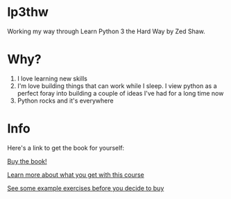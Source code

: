 # lp3thw
Working my way through Learn Python 3 the Hard Way by Zed Shaw.

# Why?
1. I love learning new skills
2. I'm love building things that can work while I sleep. I view python as a perfect foray into building a couple of ideas I've had for a long time now
3. Python rocks and it's everywhere

# Info
Here's a link to get the book for yourself:

[Buy the book!](https://shop.learncodethehardway.org/access/buy/9/)

[Learn more about what you get with this course](https://learnpythonthehardway.org/)

[See some example exercises before you decide to buy](https://learnpythonthehardway.org/python3/)
